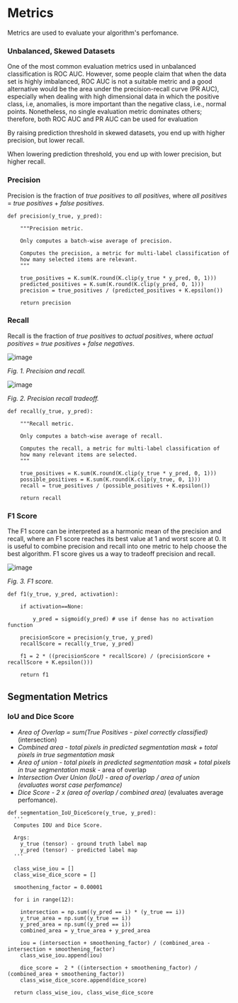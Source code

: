 # Metrics

Metrics are used to evaluate your algorithm's perfomance.

### Unbalanced, Skewed Datasets

One of the most common evaluation metrics used in unbalanced classification is ROC AUC. However, some people claim that when the data set is highly imbalanced, ROC AUC is not a suitable metric and a good alternative would be the area under the precision-recall curve (PR AUC), especially when dealing with high dimensional data in which the positive class, i.e, anomalies, is more important than the negative class, i.e., normal points. Nonetheless, no single evaluation metric dominates others; therefore, both ROC AUC and PR AUC can be used for evaluation

By raising prediction threshold in skewed datasets, you end up with higher precision, but lower recall.

When lowering prediction threshold, you end up with lower precision, but higher recall.

### Precision

Precision is the fraction of *true positives* to *all positives*, where *all positives* $=$ *true positives* $+$ *false positives*.

```
def precision(y_true, y_pred):

    """Precision metric.

    Only computes a batch-wise average of precision.

    Computes the precision, a metric for multi-label classification of
    how many selected items are relevant.
    """

    true_positives = K.sum(K.round(K.clip(y_true * y_pred, 0, 1)))
    predicted_positives = K.sum(K.round(K.clip(y_pred, 0, 1)))
    precision = true_positives / (predicted_positives + K.epsilon())

    return precision
```

### Recall

Recall is the fraction of *true positives* to *actual positives*, where *actual positives* $=$ *true positives* $+$ *false negatives*.

![image](https://user-images.githubusercontent.com/73081144/193480110-b8f3c4c0-86b3-4539-9f83-6042703b2028.png)

*Fig. 1. Precision and recall.*

![image](https://user-images.githubusercontent.com/73081144/193480656-cf0eaf63-3cf2-4e8e-8982-b3dbeeaa3bd4.png)


*Fig. 2. Precision recall tradeoff.*

```
def recall(y_true, y_pred):

    """Recall metric.

    Only computes a batch-wise average of recall.

    Computes the recall, a metric for multi-label classification of
    how many relevant items are selected.
    """

    true_positives = K.sum(K.round(K.clip(y_true * y_pred, 0, 1)))
    possible_positives = K.sum(K.round(K.clip(y_true, 0, 1)))
    recall = true_positives / (possible_positives + K.epsilon())

    return recall
```

### F1 Score

The F1 score can be interpreted as a harmonic mean of the precision and recall, where an F1 score reaches its best value at 1 and worst score at 0. It is useful to combine precision and recall into one metric to help choose the best algorithm. F1 score gives us a way to tradeoff precision and recall.

![image](https://user-images.githubusercontent.com/73081144/193480943-ba56972f-5f78-45e8-afe8-e04e3d901b38.png)

*Fig. 3. F1 score.*

```
def f1(y_true, y_pred, activation):

    if activation==None:
    
        y_pred = sigmoid(y_pred) # use if dense has no activation function

    precisionScore = precision(y_true, y_pred)
    recallScore = recall(y_true, y_pred)

    f1 = 2 * ((precisionScore * recallScore) / (precisionScore + recallScore + K.epsilon()))
    
    return f1
```

## Segmentation Metrics

### IoU and Dice Score

- *Area of Overlap = sum(True Positives - pixel correctly classified)* (intersection) 
- *Combined area - total pixels in predicted segmentation mask + total pixels in true segmentation mask* 
- *Area of union - total pixels in predicted segmentation mask + total pixels in true segmentation mask* - area of overlap 
- *Intersection Over Union (IoU) - area of overlap / area of union (evaluates worst case perfomance)* 
- *Dice Score - 2 x (area of overlap / combined area)* (evaluates average perfomance).

```
def segmentation_IoU_DiceScore(y_true, y_pred):
  '''
  Computes IOU and Dice Score.

  Args:
    y_true (tensor) - ground truth label map
    y_pred (tensor) - predicted label map
  '''
  
  class_wise_iou = []
  class_wise_dice_score = []

  smoothening_factor = 0.00001

  for i in range(12):
      
    intersection = np.sum((y_pred == i) * (y_true == i))
    y_true_area = np.sum((y_true == i))
    y_pred_area = np.sum((y_pred == i))
    combined_area = y_true_area + y_pred_area
    
    iou = (intersection + smoothening_factor) / (combined_area - intersection + smoothening_factor)
    class_wise_iou.append(iou)
    
    dice_score =  2 * ((intersection + smoothening_factor) / (combined_area + smoothening_factor))
    class_wise_dice_score.append(dice_score)

  return class_wise_iou, class_wise_dice_score
```
